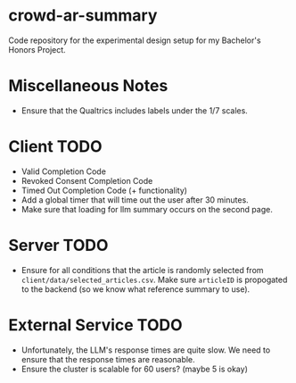 # crowd-ar-summary
Code repository for the experimental design setup for my Bachelor's Honors Project.

# Miscellaneous Notes
- Ensure that the Qualtrics includes labels under the 1/7 scales.

# Client TODO
- Valid Completion Code
- Revoked Consent Completion Code
- Timed Out Completion Code (+ functionality)
- Add a global timer that will time out the user after 30 minutes.
- Make sure that loading for llm summary occurs on the second page.

# Server TODO
- Ensure for all conditions that the article is randomly selected from ``client/data/selected_articles.csv``. Make sure ``articleID`` is propogated to the backend (so we know what reference summary to use). 


# External Service TODO
- Unfortunately, the LLM's response times are quite slow. We need to ensure that the response times are reasonable.
- Ensure the cluster is scalable for 60 users? (maybe 5 is okay)